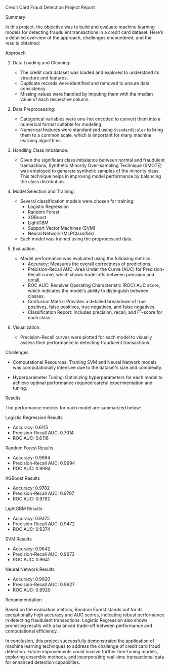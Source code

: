 Credit Card Fraud Detection Project Report

Summary

In this project, the objective was to build and evaluate machine learning models for detecting fraudulent transactions in a credit card dataset. Here’s a detailed overview of the approach, challenges encountered, and the results obtained:

Approach

1. Data Loading and Cleaning:
   - The credit card dataset was loaded and explored to understand its structure and features.
   - Duplicate records were identified and removed to ensure data consistency.
   - Missing values were handled by imputing them with the median value of each respective column.

2. Data Preprocessing:
   - Categorical variables were one-hot encoded to convert them into a numerical format suitable for modeling.
   - Numerical features were standardized using `StandardScaler` to bring them to a common scale, which is important for many machine learning algorithms.

3. Handling Class Imbalance:
   - Given the significant class imbalance between normal and fraudulent transactions, Synthetic Minority Over-sampling Technique (SMOTE) was employed to generate synthetic samples of the minority class. This technique helps in improving model performance by balancing the class distribution.

4. Model Selection and Training:
   - Several classification models were chosen for training:
     - Logistic Regression
     - Random Forest
     - XGBoost
     - LightGBM
     - Support Vector Machines (SVM)
     - Neural Network (MLPClassifier)
   - Each model was trained using the preprocessed data.

5. Evaluation:
   - Model performance was evaluated using the following metrics:
     - Accuracy: Measures the overall correctness of predictions.
     - Precision-Recall AUC: Area Under the Curve (AUC) for Precision-Recall curve, which shows trade-offs between precision and recall.
     - ROC AUC: Receiver Operating Characteristic (ROC) AUC score, which indicates the model's ability to distinguish between classes.
     - Confusion Matrix: Provides a detailed breakdown of true positives, false positives, true negatives, and false negatives.
     - Classification Report: Includes precision, recall, and F1-score for each class.

6. Visualization:
   - Precision-Recall curves were plotted for each model to visually assess their performance in detecting fraudulent transactions.

 Challenges

- Computational Resources: Training SVM and Neural Network models was computationally intensive due to the dataset's size and complexity.
  
- Hyperparameter Tuning: Optimizing hyperparameters for each model to achieve optimal performance required careful experimentation and tuning.

 Results

The performance metrics for each model are summarized below:

 Logistic Regression Results
- Accuracy: 0.6115
- Precision-Recall AUC: 0.7014
- ROC AUC: 0.6116

 Random Forest Results
- Accuracy: 0.9994
- Precision-Recall AUC: 0.9994
- ROC AUC: 0.9994

 XGBoost Results
- Accuracy: 0.9782
- Precision-Recall AUC: 0.9797
- ROC AUC: 0.9782

 LightGBM Results
- Accuracy: 0.9375
- Precision-Recall AUC: 0.9472
- ROC AUC: 0.9374

 SVM Results
- Accuracy: 0.9642
- Precision-Recall AUC: 0.9673
- ROC AUC: 0.9641

 Neural Network Results
- Accuracy: 0.9920
- Precision-Recall AUC: 0.9927
- ROC AUC: 0.9920

 Recommendation

Based on the evaluation metrics, Random Forest stands out for its exceptionally high accuracy and AUC scores, indicating robust performance in detecting fraudulent transactions. Logistic Regression also shows promising results with a balanced trade-off between performance and computational efficiency.

In conclusion, this project successfully demonstrated the application of machine learning techniques to address the challenge of credit card fraud detection. Future improvements could involve further fine-tuning models, exploring ensemble methods, and incorporating real-time transactional data for enhanced detection capabilities.